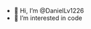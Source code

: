 - 👋 Hi, I’m @DanielLv1226
- 👀 I’m interested in code

<!---
DanielLv1226/DanielLv1226 is a ✨ special ✨ repository because its `README.md` (this file) appears on your GitHub profile.
You can click the Preview link to take a look at your changes.
--->
